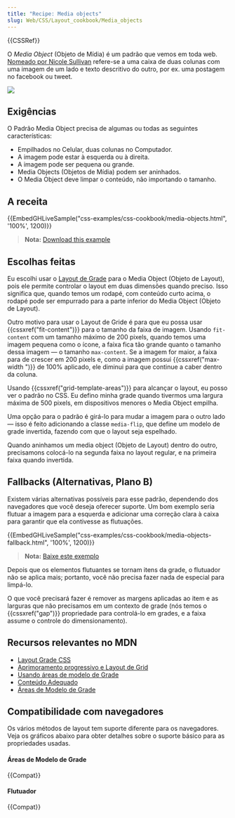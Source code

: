 ```yaml
---
title: "Recipe: Media objects"
slug: Web/CSS/Layout_cookbook/Media_objects
---
```


{{CSSRef}}

O _Media Object_ (Objeto de Mídia) é um padrão que vemos em toda web. [Nomeado por Nicole Sullivan](http://www.stubbornella.org/content/2010/06/25/the-media-object-saves-hundreds-of-lines-of-code/) refere-se a uma caixa de duas colunas com uma imagem de um lado e texto descritivo do outro, por ex. uma postagem no facebook ou tweet.

![](media-object.png)

## Exigências

O Padrão Media Object precisa de algumas ou todas as seguintes características:

- Empilhados no Celular, duas colunas no Computador.
- A imagem pode estar à esquerda ou à direita.
- A imagem pode ser pequena ou grande.
- Media Objects (Objetos de Mídia) podem ser aninhados.
- O Media Object deve limpar o conteúdo, não importando o tamanho.

## A receita

{{EmbedGHLiveSample("css-examples/css-cookbook/media-objects.html", '100%', 1200)}}

> **Nota:** [Download this example](https://github.com/mdn/css-examples/blob/master/css-cookbook/media-objects--download.html)

## Escolhas feitas

Eu escolhi usar o [Layout de Grade](/pt-BR/docs/Web/CSS/CSS_Grid_Layout) para o Media Object (Objeto de Layout), pois ele permite controlar o layout em duas dimensões quando preciso. Isso significa que, quando temos um rodapé, com conteúdo curto acima, o rodapé pode ser empurrado para a parte inferior do Media Object (Objeto de Layout).

Outro motivo para usar o Layout de Gride é para que eu possa usar {{cssxref("fit-content")}} para o tamanho da faixa de imagem. Usando `fit-content` com um tamanho máximo de 200 pixels, quando temos uma imagem pequena como o ícone, a faixa fica tão grande quanto o tamanho dessa imagem — o tamanho `max-content`. Se a imagem for maior, a faixa para de crescer em 200 pixels e, como a imagem possui {{cssxref("max-width ")}} de 100% aplicado, ele diminui para que continue a caber dentro da coluna.

Usando {{cssxref("grid-template-areas")}} para alcançar o layout, eu posso ver o padrão no CSS. Eu defino minha grade quando tivermos uma largura máxima de 500 pixels, em dispositivos menores o Media Object empilha.

Uma opção para o padrão é girá-lo para mudar a imagem para o outro lado — isso é feito adicionando a classe `media-flip`, que define um modelo de grade invertida, fazendo com que o layout seja espelhado.

Quando aninhamos um media object (Objeto de Layout) dentro do outro, precisamons colocá-lo na segunda faixa no layout regular, e na primeira faixa quando invertida.

## Fallbacks (Alternativas, Plano B)

Existem várias alternativas possíveis para esse padrão, dependendo dos navegadores que você deseja oferecer suporte. Um bom exemplo seria flutuar a imagem para a esquerda e adicionar uma correção clara à caixa para garantir que ela contivesse as flutuações.

{{EmbedGHLiveSample("css-examples/css-cookbook/media-objects-fallback.html", '100%', 1200)}}

> **Nota:** [Baixe este exemplo](https://github.com/mdn/css-examples/blob/master/css-cookbook/media-objects-fallback--download.html)

Depois que os elementos flutuantes se tornam itens da grade, o flutuador não se aplica mais; portanto, você não precisa fazer nada de especial para limpá-lo.

O que você precisará fazer é remover as margens aplicadas ao item e as larguras que não precisamos em um contexto de grade (nós temos o {{cssxref("gap")}} propriedade para controlá-lo em grades, e a faixa assume o controle do dimensionamento).

## Recursos relevantes no MDN

- [Layout Grade CSS](/pt-BR/docs/Web/CSS/CSS_Grid_Layout)
- [Aprimoramento progressivo e Layout de Grid](/pt-BR/docs/Web/CSS/CSS_Grid_Layout/CSS_Grid_and_Progressive_Enhancement)
- [Usando áreas de modelo de Grade](/pt-BR/docs/Web/CSS/CSS_Grid_Layout/Grid_Template_Areas)
- [Conteúdo Adequado](/pt-BR/docs/Web/CSS/fit-content)
- [Áreas de Modelo de Grade](/pt-BR/docs/Web/CSS/CSS_Grid_Layout/Grid_Template_Areas)

## Compatibilidade com navegadores

Os vários métodos de layout tem suporte diferente para os navegadores. Veja os gráficos abaixo para obter detalhes sobre o suporte básico para as propriedades usadas.

#### Áreas de Modelo de Grade

{{Compat}}

#### Flutuador

{{Compat}}
